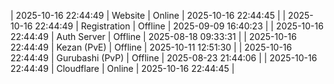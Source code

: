 | 2025-10-16 22:44:49 | Website | Online | 2025-10-16 22:44:45 |
| 2025-10-16 22:44:49 | Registration | Offline | 2025-09-09 16:40:23 |
| 2025-10-16 22:44:49 | Auth Server | Offline | 2025-08-18 09:33:31 |
| 2025-10-16 22:44:49 | Kezan (PvE) | Offline | 2025-10-11 12:51:30 |
| 2025-10-16 22:44:49 | Gurubashi (PvP) | Offline | 2025-08-23 21:44:06 |
| 2025-10-16 22:44:49 | Cloudflare | Online | 2025-10-16 22:44:45 |
